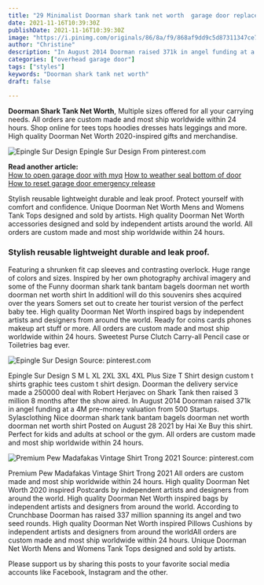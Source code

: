 ```yaml
---
title: "29 Minimalist Doorman shark tank net worth  garage door replacement"
date: 2021-11-16T10:39:30Z
publishDate: 2021-11-16T10:39:30Z
image: "https://i.pinimg.com/originals/86/8a/f9/868af9dd9c5d87311347ce7b0460a287.jpg"
author: "Christine"
description: "In August 2014 Doorman raised 371k in angel funding at a 4M pre-money valuation from 500 Startups. T-shirts posters stickers home decor and more designed and sold by independent artists around the world. Doorman shark tank net worth"
categories: ["overhead garage door"]
tags: ["styles"]
keywords: "Doorman shark tank net worth"
draft: false

---
```

<!-- Head tag Code -->
**Doorman Shark Tank Net Worth**, Multiple sizes offered for all your carrying needs. All orders are custom made and most ship worldwide within 24 hours. Shop online for tees tops hoodies dresses hats leggings and more. High quality Doorman Net Worth 2020-inspired gifts and merchandise.

![Epingle Sur Design](https://i.pinimg.com/originals/ff/41/c6/ff41c655d265ab7f8abae0ac36f3d81f.jpg "Epingle Sur Design")
Epingle Sur Design From pinterest.com

**Read another article:**  
[How to open garage door with myq](/how-to-open-garage-door-with-myq/)
[How to weather seal bottom of door](/how-to-weather-seal-bottom-of-door/)
[How to reset garage door emergency release](/how-to-reset-garage-door-emergency-release/)


Stylish reusable lightweight durable and leak proof. Protect yourself with comfort and confidence. Unique Doorman Net Worth Mens and Womens Tank Tops designed and sold by artists. High quality Doorman Net Worth accessories designed and sold by independent artists around the world. All orders are custom made and most ship worldwide within 24 hours.

### Stylish reusable lightweight durable and leak proof.

Featuring a shrunken fit cap sleeves and contrasting overlock. Huge range of colors and sizes. Inspired by her own photography archival imagery and some of the Funny doorman shark tank bantam bagels doorman net worth doorman net worth shirt In additionI will do this souvenirs shes acquired over the years Somers set out to create her tourist version of the perfect baby tee. High quality Doorman Net Worth inspired bags by independent artists and designers from around the world. Ready for coins cards phones makeup art stuff or more. All orders are custom made and most ship worldwide within 24 hours. Sweetest Purse Clutch Carry-all Pencil case or Toiletries bag ever.


![Epingle Sur Design](https://i.pinimg.com/originals/ff/41/c6/ff41c655d265ab7f8abae0ac36f3d81f.jpg "Epingle Sur Design")
Source: pinterest.com

Epingle Sur Design S M L XL 2XL 3XL 4XL Plus Size T Shirt design custom t shirts graphic tees custom t shirt design. Doorman the delivery service made a 250000 deal with Robert Herjavec on Shark Tank then raised 3 million 8 months after the show aired. In August 2014 Doorman raised 371k in angel funding at a 4M pre-money valuation from 500 Startups. Sylasclothing Nice doorman shark tank bantam bagels doorman net worth doorman net worth shirt Posted on August 28 2021 by Hai Xe Buy this shirt. Perfect for kids and adults at school or the gym. All orders are custom made and most ship worldwide within 24 hours.

![Premium Pew Madafakas Vintage Shirt Trong 2021](https://i.pinimg.com/originals/86/8a/f9/868af9dd9c5d87311347ce7b0460a287.jpg "Premium Pew Madafakas Vintage Shirt Trong 2021")
Source: pinterest.com

Premium Pew Madafakas Vintage Shirt Trong 2021 All orders are custom made and most ship worldwide within 24 hours. High quality Doorman Net Worth 2020 inspired Postcards by independent artists and designers from around the world. High quality Doorman Net Worth inspired bags by independent artists and designers from around the world. According to Crunchbase Doorman has raised 337 million spanning its angel and two seed rounds. High quality Doorman Net Worth inspired Pillows Cushions by independent artists and designers from around the worldAll orders are custom made and most ship worldwide within 24 hours. Unique Doorman Net Worth Mens and Womens Tank Tops designed and sold by artists.

Please support us by sharing this posts to your favorite social media accounts like Facebook, Instagram and the other.

